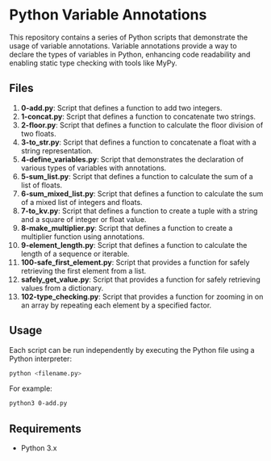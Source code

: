 # Python Variable Annotations

This repository contains a series of Python scripts that demonstrate the usage of variable annotations. Variable annotations provide a way to declare the types of variables in Python, enhancing code readability and enabling static type checking with tools like MyPy.

## Files

1. **0-add.py**: Script that defines a function to add two integers.
2. **1-concat.py**: Script that defines a function to concatenate two strings.
3. **2-floor.py**: Script that defines a function to calculate the floor division of two floats.
4. **3-to_str.py**: Script that defines a function to concatenate a float with a string representation.
5. **4-define_variables.py**: Script that demonstrates the declaration of various types of variables with annotations.
6. **5-sum_list.py**: Script that defines a function to calculate the sum of a list of floats.
7. **6-sum_mixed_list.py**: Script that defines a function to calculate the sum of a mixed list of integers and floats.
8. **7-to_kv.py**: Script that defines a function to create a tuple with a string and a square of integer or float value.
9. **8-make_multiplier.py**: Script that defines a function to create a multiplier function using annotations.
10. **9-element_length.py**: Script that defines a function to calculate the length of a sequence or iterable.
11. **100-safe_first_element.py**: Script that provides a function for safely retrieving the first element from a list.
12. **safely_get_value.py**: Script that provides a function for safely retrieving values from a dictionary.
13. **102-type_checking.py**: Script that provides a function for zooming in on an array by repeating each element by a specified factor.

## Usage

Each script can be run independently by executing the Python file using a Python interpreter:

```bash
python <filename.py>
```

For example:

```bash
python3 0-add.py
```

## Requirements

- Python 3.x
